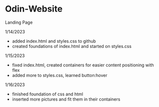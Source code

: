 # Odin-Website
Landing Page

1/14/2023
- added index.html and styles.css to github
- created foundations of index.html and started on styles.css

1/15/2023
- fixed index.html, created containers for easier content positioning with flex
- added more to styles.css, learned button:hover

1/16/2023
- finished foundation of css and html
- inserted more pictures and fit them in their containers